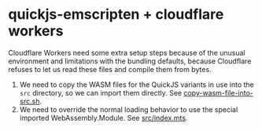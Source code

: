 # quickjs-emscripten + cloudflare workers

Cloudflare Workers need some extra setup steps because of the unusual environment and limitations with the bundling defaults, because Cloudflare refuses to let us read these files and compile them from bytes.

1. We need to copy the WASM files for the QuickJS variants in use into the `src` directory, so we can import them directly. See [copy-wasm-file-into-src.sh](./copy-wasm-file-into-src.sh).
2. We need to override the normal loading behavior to use the special imported WebAssembly.Module. See [src/index.mts](./src/index.mts).
